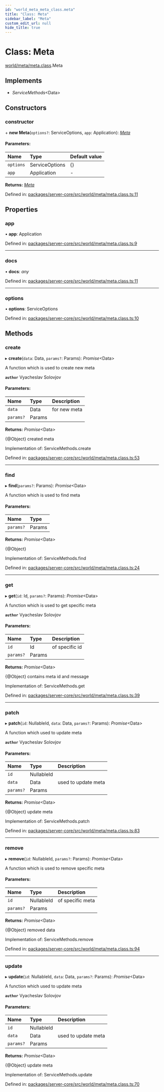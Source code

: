 ```yaml
---
id: "world_meta_meta_class.meta"
title: "Class: Meta"
sidebar_label: "Meta"
custom_edit_url: null
hide_title: true
---
```


# Class: Meta

[world/meta/meta.class](../modules/world_meta_meta_class.md).Meta

## Implements

* *ServiceMethods*<Data\>

## Constructors

### constructor

\+ **new Meta**(`options?`: ServiceOptions, `app`: Application): [*Meta*](world_meta_meta_class.meta.md)

#### Parameters:

Name | Type | Default value |
:------ | :------ | :------ |
`options` | ServiceOptions | {} |
`app` | Application | - |

**Returns:** [*Meta*](world_meta_meta_class.meta.md)

Defined in: [packages/server-core/src/world/meta/meta.class.ts:11](https://github.com/xr3ngine/xr3ngine/blob/65dfcf39a/packages/server-core/src/world/meta/meta.class.ts#L11)

## Properties

### app

• **app**: Application

Defined in: [packages/server-core/src/world/meta/meta.class.ts:9](https://github.com/xr3ngine/xr3ngine/blob/65dfcf39a/packages/server-core/src/world/meta/meta.class.ts#L9)

___

### docs

• **docs**: *any*

Defined in: [packages/server-core/src/world/meta/meta.class.ts:11](https://github.com/xr3ngine/xr3ngine/blob/65dfcf39a/packages/server-core/src/world/meta/meta.class.ts#L11)

___

### options

• **options**: ServiceOptions

Defined in: [packages/server-core/src/world/meta/meta.class.ts:10](https://github.com/xr3ngine/xr3ngine/blob/65dfcf39a/packages/server-core/src/world/meta/meta.class.ts#L10)

## Methods

### create

▸ **create**(`data`: Data, `params?`: Params): *Promise*<Data\>

A function which is used to create new meta

**`author`** Vyacheslav Solovjov

#### Parameters:

Name | Type | Description |
:------ | :------ | :------ |
`data` | Data | for new meta   |
`params?` | Params |  |

**Returns:** *Promise*<Data\>

{@Object} created meta

Implementation of: ServiceMethods.create

Defined in: [packages/server-core/src/world/meta/meta.class.ts:53](https://github.com/xr3ngine/xr3ngine/blob/65dfcf39a/packages/server-core/src/world/meta/meta.class.ts#L53)

___

### find

▸ **find**(`params?`: Params): *Promise*<Data\>

A function which is used to find meta

#### Parameters:

Name | Type |
:------ | :------ |
`params?` | Params |

**Returns:** *Promise*<Data\>

{@Object}

Implementation of: ServiceMethods.find

Defined in: [packages/server-core/src/world/meta/meta.class.ts:24](https://github.com/xr3ngine/xr3ngine/blob/65dfcf39a/packages/server-core/src/world/meta/meta.class.ts#L24)

___

### get

▸ **get**(`id`: Id, `params?`: Params): *Promise*<Data\>

A function which is used to get specific meta

**`author`** Vyacheslav Solovjov

#### Parameters:

Name | Type | Description |
:------ | :------ | :------ |
`id` | Id | of specific id   |
`params?` | Params |  |

**Returns:** *Promise*<Data\>

{@Object} contains meta id and message

Implementation of: ServiceMethods.get

Defined in: [packages/server-core/src/world/meta/meta.class.ts:39](https://github.com/xr3ngine/xr3ngine/blob/65dfcf39a/packages/server-core/src/world/meta/meta.class.ts#L39)

___

### patch

▸ **patch**(`id`: NullableId, `data`: Data, `params?`: Params): *Promise*<Data\>

A function which used to update meta

**`author`** Vyacheslav Solovjov

#### Parameters:

Name | Type | Description |
:------ | :------ | :------ |
`id` | NullableId |  |
`data` | Data | used to update meta   |
`params?` | Params |  |

**Returns:** *Promise*<Data\>

{@Object} update meta

Implementation of: ServiceMethods.patch

Defined in: [packages/server-core/src/world/meta/meta.class.ts:83](https://github.com/xr3ngine/xr3ngine/blob/65dfcf39a/packages/server-core/src/world/meta/meta.class.ts#L83)

___

### remove

▸ **remove**(`id`: NullableId, `params?`: Params): *Promise*<Data\>

A function which is used to remove specific meta

#### Parameters:

Name | Type | Description |
:------ | :------ | :------ |
`id` | NullableId | of specific meta   |
`params?` | Params |  |

**Returns:** *Promise*<Data\>

{@Object} removed data

Implementation of: ServiceMethods.remove

Defined in: [packages/server-core/src/world/meta/meta.class.ts:94](https://github.com/xr3ngine/xr3ngine/blob/65dfcf39a/packages/server-core/src/world/meta/meta.class.ts#L94)

___

### update

▸ **update**(`id`: NullableId, `data`: Data, `params?`: Params): *Promise*<Data\>

A function which used to update meta

**`author`** Vyacheslav Solovjov

#### Parameters:

Name | Type | Description |
:------ | :------ | :------ |
`id` | NullableId |  |
`data` | Data | used to update meta   |
`params?` | Params |  |

**Returns:** *Promise*<Data\>

{@Object} update meta

Implementation of: ServiceMethods.update

Defined in: [packages/server-core/src/world/meta/meta.class.ts:70](https://github.com/xr3ngine/xr3ngine/blob/65dfcf39a/packages/server-core/src/world/meta/meta.class.ts#L70)
